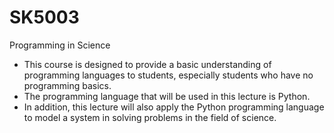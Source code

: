 # SK5003
Programming in Science

+ This course is designed to provide a basic understanding of programming languages to students, especially students who have no programming basics.
+ The programming language that will be used in this lecture is Python.
+ In addition, this lecture will also apply the Python programming language to model a system in solving problems in the field of science.
